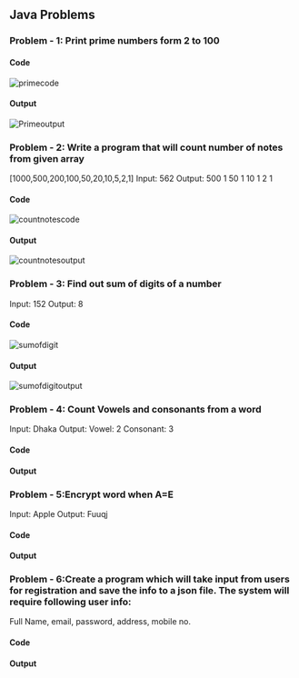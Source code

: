 ## Java Problems
### Problem - 1: Print prime numbers form 2 to 100
#### Code
![primecode](https://user-images.githubusercontent.com/68238652/218109621-1fb19aba-0460-4409-bd11-4b25c05104cf.PNG)
#### Output
![Primeoutput](https://user-images.githubusercontent.com/68238652/218109691-afa47492-7491-47f9-a71f-dc42bbfb2186.PNG)
### Problem - 2: Write a program that will count number of notes from given array
[1000,500,200,100,50,20,10,5,2,1]
Input: 562
Output: 
500 1
50 1
10 1
2 1
#### Code
![countnotescode](https://user-images.githubusercontent.com/68238652/218109941-6719d4c6-d830-4d36-ada6-9a5904b21acf.PNG)
#### Output
![countnotesoutput](https://user-images.githubusercontent.com/68238652/218110029-0c09298e-0af1-4ad8-a0aa-38632e1a560f.PNG)
### Problem - 3: Find out sum of digits of a number
Input: 152
Output: 8
#### Code
![sumofdigit](https://user-images.githubusercontent.com/68238652/218110123-d8074b59-27dd-43d8-ac00-c3da2609f429.PNG)
#### Output
![sumofdigitoutput](https://user-images.githubusercontent.com/68238652/218110272-62ee2984-885c-47c0-87d9-c7a0e42f113f.PNG)

### Problem - 4:  Count Vowels and consonants from a word
Input: Dhaka
Output:
Vowel: 2
Consonant: 3
#### Code
#### Output
### Problem - 5:Encrypt word when A=E
Input: Apple
Output: Fuuqj
#### Code
#### Output
### Problem - 6:Create a program which will take input from users for registration and save the info to a json file. The system will require following user info:
Full Name, email, password, address, mobile no.
#### Code
#### Output

